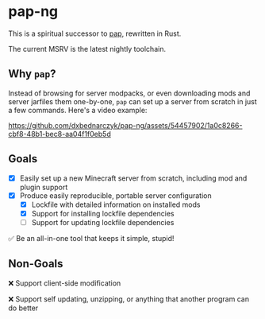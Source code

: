 # pap-ng

This is a spiritual successor to [pap](https://github.com/talwat/pap), rewritten in Rust.

The current MSRV is the latest nightly toolchain.

## Why `pap`?

Instead of browsing for server modpacks, or even downloading mods and server jarfiles them one-by-one,
`pap` can set up a server from scratch in just a few commands. Here's a video example:

https://github.com/dxbednarczyk/pap-ng/assets/54457902/1a0c8266-cbf8-48b1-bec8-aa04f1f0eb5d

## Goals
- [x] Easily set up a new Minecraft server from scratch, including mod and plugin support
- [x] Produce easily reproducible, portable server configuration
    - [x] Lockfile with detailed information on installed mods
    - [x] Support for installing lockfile dependencies
    - [ ] Support for updating lockfile dependencies

✅ Be an all-in-one tool that keeps it simple, stupid!

## Non-Goals
❌ Support client-side modification

❌ Support self updating, unzipping, or anything that another program can do better
